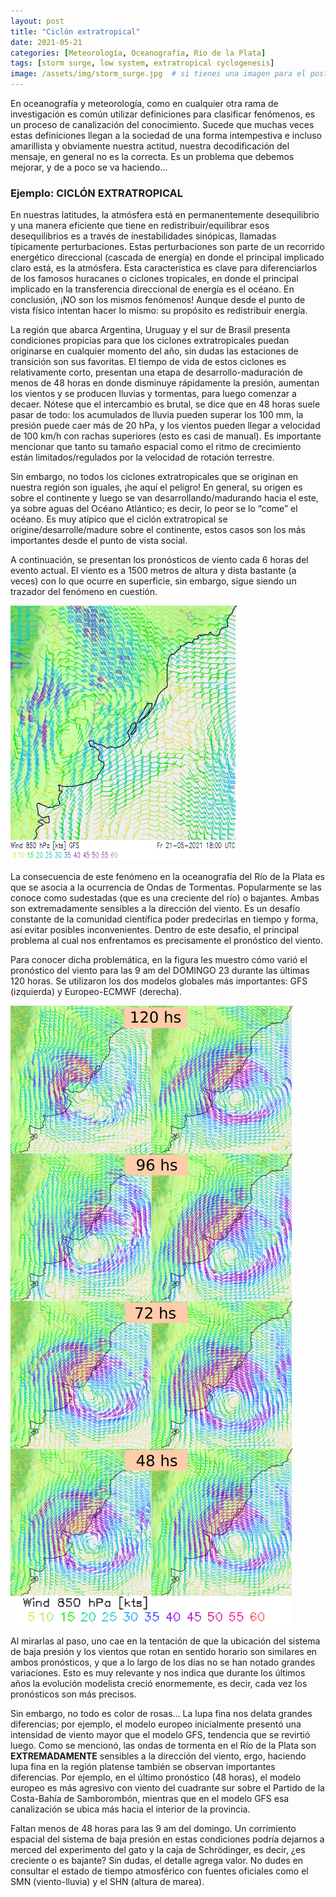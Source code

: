 ```yaml
---
layout: post
title: "Ciclón extratropical"
date: 2021-05-21
categories: [Meteorología, Oceanografía, Río de la Plata]
tags: [storm surge, low system, extratropical cyclogenesis]
image: /assets/img/storm_surge.jpg  # si tienes una imagen para el post
---
```


En oceanografía y meteorología, como en cualquier otra rama de investigación es común utilizar definiciones para clasificar fenómenos, es un proceso de canalización del conocimiento. Sucede que muchas veces estas definiciones llegan a la sociedad de una forma intempestiva e incluso amarillista y obviamente nuestra actitud, nuestra decodificación del mensaje, en general no es la correcta. Es un problema que debemos mejorar, y de a poco se va haciendo…

### Ejemplo: CICLÓN EXTRATROPICAL

En nuestras latitudes, la atmósfera está en permanentemente desequilibrio y una manera eficiente que tiene en redistribuir/equilibrar esos desequilibrios es a través de inestabilidades sinópicas, llamadas típicamente perturbaciones. Estas perturbaciones son parte de un recorrido energético direccional (cascada de energía) en donde el principal implicado claro está, es la atmósfera. Esta característica es clave para diferenciarlos de los famosos huracanes o ciclones tropicales, en donde el principal implicado en la transferencia direccional de energía es el océano. En conclusión, ¡NO son los mismos fenómenos! Aunque desde el punto de vista físico intentan hacer lo mismo: su propósito es redistribuir energía.

La región que abarca Argentina, Uruguay y el sur de Brasil presenta condiciones propicias para que los ciclones extratropicales puedan originarse en cualquier momento del año, sin dudas las estaciones de transición son sus favoritas. El tiempo de vida de estos ciclones es relativamente corto, presentan una etapa de desarrollo-maduración de menos de 48 horas en donde disminuye rápidamente la presión, aumentan los vientos y se producen lluvias y tormentas, para luego comenzar a decaer. Nótese que el intercambio es brutal, se dice que en 48 horas suele pasar de todo: los acumulados de lluvia pueden superar los 100 mm, la presión puede caer más de 20 hPa, y los vientos pueden llegar a velocidad de 100 km/h con rachas superiores (esto es casi de manual). Es importante mencionar que tanto su tamaño espacial como el ritmo de crecimiento están limitados/regulados por la velocidad de rotación terrestre.

Sin embargo, no todos los ciclones extratropicales que se originan en nuestra región son iguales, ¡he aquí el peligro! En general, su origen es sobre el continente y luego se van desarrollando/madurando hacia el este, ya sobre aguas del Océano Atlántico; es decir, lo peor se lo “come” el océano. Es muy atípico que el ciclón extratropical se origine/desarrolle/madure sobre el continente, estos casos son los más importantes desde el punto de vista social.

A continuación, se presentan los pronósticos de viento cada 6 horas del evento actual. El viento es a 1500 metros de altura y dista bastante (a veces) con lo que ocurre en superficie, sin embargo, sigue siendo un trazador del fenómeno en cuestión.

![Ciclón en Movimiento](/assets/video/ciclon-22-5-2021.gif)

La consecuencia de este fenómeno en la oceanografía del Río de la Plata es que se asocia a la ocurrencia de Ondas de Tormentas. Popularmente se las conoce como sudestadas (que es una creciente del río) o bajantes. Ambas son extremadamente sensibles a la dirección del viento. Es un desafío constante de la comunidad científica poder predecirlas en tiempo y forma, así evitar posibles inconvenientes. Dentro de este desafío, el principal problema al cual nos enfrentamos es precisamente el pronóstico del viento.

Para conocer dicha problemática, en la figura les muestro cómo varió el pronóstico del viento para las 9 am del DOMINGO 23 durante las últimas 120 horas. Se utilizaron los dos modelos globales más importantes: GFS (izquierda) y Europeo-ECMWF (derecha).

![Pronóstico de Viento](/assets/img/ciclon-23-5-2021.png)

Al mirarlas al paso, uno cae en la tentación de que la ubicación del sistema de baja presión y los vientos que rotan en sentido horario son similares en ambos pronósticos, y que a lo largo de los días no se han notado grandes variaciones. Esto es muy relevante y nos indica que durante los últimos años la evolución modelista creció enormemente, es decir, cada vez los pronósticos son más precisos.

Sin embargo, no todo es color de rosas… La lupa fina nos delata grandes diferencias; por ejemplo, el modelo europeo inicialmente presentó una intensidad de viento mayor que el modelo GFS, tendencia que se revirtió luego. Como se mencionó, las ondas de tormenta en el Río de la Plata son **EXTREMADAMENTE** sensibles a la dirección del viento, ergo, haciendo lupa fina en la región platense también se observan importantes diferencias. Por ejemplo, en el último pronóstico (48 horas), el modelo europeo es más agresivo con viento del cuadrante sur sobre el Partido de la Costa-Bahía de Samborombón, mientras que en el modelo GFS esa canalización se ubica más hacia el interior de la provincia.

Faltan menos de 48 horas para las 9 am del domingo. Un corrimiento espacial del sistema de baja presión en estas condiciones podría dejarnos a merced del experimento del gato y la caja de Schrödinger, es decir, ¿es creciente o es bajante? Sin dudas, el detalle agrega valor. No dudes en consultar el estado de tiempo atmosférico con fuentes oficiales como el SMN (viento-lluvia) y el SHN (altura de marea).
